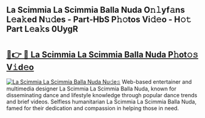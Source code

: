 ## La Scimmia La Scimmia Balla Nuda O𝚗𝚕yf𝚊ns L𝚎a𝚔ed N𝚞𝚍es - Part-HbS P𝚑𝚘tos Vi𝚍𝚎o - H𝚘𝚝 Part L𝚎a𝚔s 0UygR

# <h2><a href="http://kf65ub7.oniu.top/?m=La+Scimmia+La+Scimmia+Balla+Nuda">🔗👉 🔴 La Scimmia La Scimmia Balla Nuda P𝚑ot𝚘𝚜 V𝚒d𝚎o</a></h2>

[![La Scimmia La Scimmia Balla Nuda Nu𝚍e𝚜](https://i.imgur.com/0qMVB7G.gif)](http://kf65ub7.oniu.top/?m=La+Scimmia+La+Scimmia+Balla+Nuda)
Web-based entertainer and multimedia designer La Scimmia La Scimmia Balla Nuda, known for disseminating dance and lifestyle knowledge through popular dance trends and brief videos. Selfless humanitarian La Scimmia La Scimmia Balla Nuda, famed for their dedication and compassion in helping those in need.  
